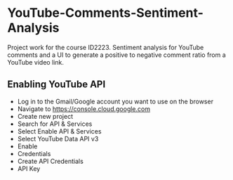 # YouTube-Comments-Sentiment-Analysis
Project work for the course ID2223. Sentiment analysis for YouTube comments and a UI to generate a positive to negative comment ratio from a YouTube video link.

## Enabling YouTube API 

- Log in to the Gmail/Google account you want to use on the browser
- Navigate to https://console.cloud.google.com
- Create new project 
- Search for API & Services
- Select Enable API & Services
- Select YouTube Data API v3 
- Enable
- Credentials
- Create API Credentials
- API Key
